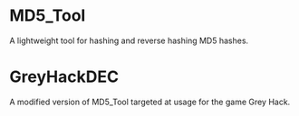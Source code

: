 # MD5_Tool
A lightweight tool for hashing and reverse hashing MD5 hashes.
# GreyHackDEC
A modified version of MD5_Tool targeted at usage for the game Grey Hack.

